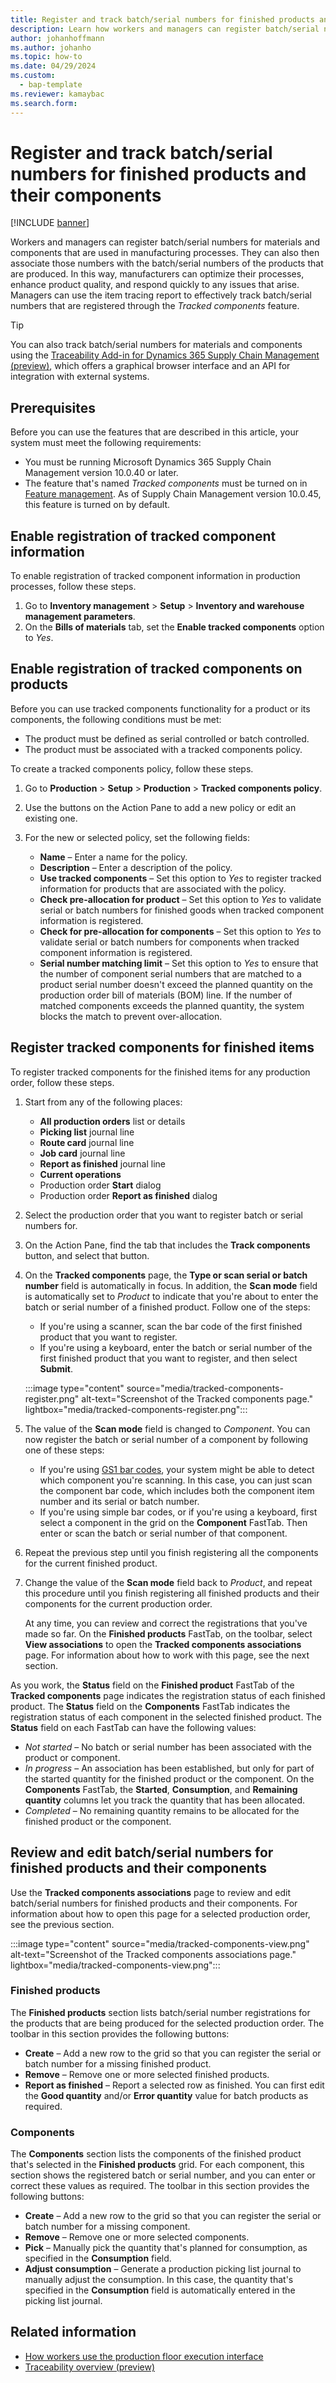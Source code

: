 ```yaml
---
title: Register and track batch/serial numbers for finished products and their components
description: Learn how workers and managers can register batch/serial numbers for materials and components that are used in manufacturing processes.
author: johanhoffmann
ms.author: johanho
ms.topic: how-to
ms.date: 04/29/2024
ms.custom: 
  - bap-template
ms.reviewer: kamaybac
ms.search.form:
---
```


# Register and track batch/serial numbers for finished products and their components

[!INCLUDE [banner](../includes/banner.md)]

Workers and managers can register batch/serial numbers for materials and components that are used in manufacturing processes. They can also then associate those numbers with the batch/serial numbers of the products that are produced. In this way, manufacturers can optimize their processes, enhance product quality, and respond quickly to any issues that arise. Managers can use the item tracing report to effectively track batch/serial numbers that are registered through the *Tracked components* feature.

> [!TIP]
> You can also track batch/serial numbers for materials and components using the [Traceability Add-in for Dynamics 365 Supply Chain Management (preview)](../traceability/traceability-overview.md), which offers a graphical browser interface and an API for integration with external systems.

## Prerequisites

Before you can use the features that are described in this article, your system must meet the following requirements:

- You must be running Microsoft Dynamics 365 Supply Chain Management version 10.0.40 or later.
- The feature that's named *Tracked components* must be turned on in [Feature management](../../fin-ops-core/fin-ops/get-started/feature-management/feature-management-overview.md). As of Supply Chain Management version 10.0.45, this feature is turned on by default.

## Enable registration of tracked component information

To enable registration of tracked component information in production processes, follow these steps.

1. Go to **Inventory management** \> **Setup** \> **Inventory and warehouse management parameters**.
1. On the **Bills of materials** tab, set the **Enable tracked components** option to *Yes*.

## Enable registration of tracked components on products

Before you can use tracked components functionality for a product or its components, the following conditions must be met:

- The product must be defined as serial controlled or batch controlled.
- The product must be associated with a tracked components policy.

To create a tracked components policy, follow these steps.

1. Go to **Production** \> **Setup** \> **Production** \> **Tracked components policy**.
1. Use the buttons on the Action Pane to add a new policy or edit an existing one.
1. For the new or selected policy, set the following fields:

    - **Name** – Enter a name for the policy.
    - **Description** – Enter a description of the policy.
    - **Use tracked components** – Set this option to *Yes* to register tracked information for products that are associated with the policy.
    - **Check pre-allocation for product** – Set this option to *Yes* to validate serial or batch numbers for finished goods when tracked component information is registered.
    - **Check for pre-allocation for components** – Set this option to *Yes* to validate serial or batch numbers for components when tracked component information is registered.
    - **Serial number matching limit** – Set this option to *Yes* to ensure that the number of component serial numbers that are matched to a product serial number doesn't exceed the planned quantity on the production order bill of materials (BOM) line. If the number of matched components exceeds the planned quantity, the system blocks the match to prevent over-allocation.

## Register tracked components for finished items

To register tracked components for the finished items for any production order, follow these steps.

1. Start from any of the following places:

    - **All production orders** list or details
    - **Picking list** journal line
    - **Route card** journal line
    - **Job card** journal line
    - **Report as finished** journal line
    - **Current operations**
    - Production order **Start** dialog
    - Production order **Report as finished** dialog

1. Select the production order that you want to register batch or serial numbers for.
1. On the Action Pane, find the tab that includes the **Track components** button, and select that button.
1. On the **Tracked components** page, the **Type or scan serial or batch number** field is automatically in focus. In addition, the **Scan mode** field is automatically set to *Product* to indicate that you're about to enter the batch or serial number of a finished product. Follow one of the steps:

    - If you're using a scanner, scan the bar code of the first finished product that you want to register.
    - If you're using a keyboard, enter the batch or serial number of the first finished product that you want to register, and then select **Submit**.

    :::image type="content" source="media/tracked-components-register.png" alt-text="Screenshot of the Tracked components page." lightbox="media/tracked-components-register.png":::

1. The value of the **Scan mode** field is changed to *Component*. You can now register the batch or serial number of a component by following one of these steps:

    - If you're using [GS1 bar codes](../warehousing/gs1-barcodes.md), your system might be able to detect which component you're scanning. In this case, you can just scan the component bar code, which includes both the component item number and its serial or batch number.
    - If you're using simple bar codes, or if you're using a keyboard, first select a component in the grid on the **Component** FastTab. Then enter or scan the batch or serial number of that component.

1. Repeat the previous step until you finish registering all the components for the current finished product.
1. Change the value of the **Scan mode** field back to *Product*, and repeat this procedure until you finish registering all finished products and their components for the current production order.

    At any time, you can review and correct the registrations that you've made so far. On the **Finished products** FastTab, on the toolbar, select **View associations** to open the **Tracked components associations** page. For information about how to work with this page, see the next section.

As you work, the **Status** field on the **Finished product** FastTab of the **Tracked components** page indicates the registration status of each finished product. The **Status** field on the **Components** FastTab indicates the registration status of each component in the selected finished product. The **Status** field on each FastTab can have the following values:

- *Not started* – No batch or serial number has been associated with the product or component.
- *In progress* – An association has been established, but only for part of the started quantity for the finished product or the component. On the **Components** FastTab, the **Started**, **Consumption**, and **Remaining quantity** columns let you track the quantity that has been allocated.
- *Completed* – No remaining quantity remains to be allocated for the finished product or the component.

## Review and edit batch/serial numbers for finished products and their components

Use the **Tracked components associations** page to review and edit batch/serial numbers for finished products and their components. For information about how to open this page for a selected production order, see the previous section.

:::image type="content" source="media/tracked-components-view.png" alt-text="Screenshot of the Tracked components associations page." lightbox="media/tracked-components-view.png":::

### Finished products

The **Finished products** section lists batch/serial number registrations for the products that are being produced for the selected production order. The toolbar in this section provides the following buttons:

- **Create** – Add a new row to the grid so that you can register the serial or batch number for a missing finished product.
- **Remove** – Remove one or more selected finished products.
- **Report as finished** – Report a selected row as finished. You can first edit the **Good quantity** and/or **Error quantity** value for batch products as required.

### Components

The **Components** section lists the components of the finished product that's selected in the **Finished products** grid. For each component, this section shows the registered batch or serial number, and you can enter or correct these values as required. The toolbar in this section provides the following buttons:

- **Create** – Add a new row to the grid so that you can register the serial or batch number for a missing component.
- **Remove** – Remove one or more selected components.
- **Pick** – Manually pick the quantity that's planned for consumption, as specified in the **Consumption** field.
- **Adjust consumption** – Generate a production picking list journal to manually adjust the consumption. In this case, the quantity that's specified in the **Consumption** field is automatically entered in the picking list journal.

## Related information

- [How workers use the production floor execution interface](production-floor-execution-use.md#tracked-components)
- [Traceability overview (preview)](../traceability/traceability-overview.md)
